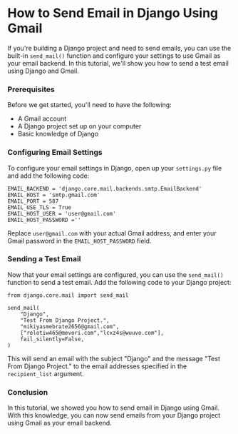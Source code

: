 # How to Send Email in Django Using Gmail

If you're building a Django project and need to send emails, you can use the built-in `send_mail()` function and configure your settings to use Gmail as your email backend. In this tutorial, we'll show you how to send a test email using Django and Gmail.

### Prerequisites

Before we get started, you'll need to have the following:

- A Gmail account
- A Django project set up on your computer
- Basic knowledge of Django

### Configuring Email Settings

To configure your email settings in Django, open up your `settings.py` file and add the following code:

```
EMAIL_BACKEND = 'django.core.mail.backends.smtp.EmailBackend'
EMAIL_HOST = 'smtp.gmail.com'
EMAIL_PORT = 587
EMAIL_USE_TLS = True
EMAIL_HOST_USER = 'user@gmail.com'
EMAIL_HOST_PASSWORD =''

```

Replace `user@gmail.com` with your actual Gmail address, and enter your Gmail password in the `EMAIL_HOST_PASSWORD` field.

### Sending a Test Email

Now that your email settings are configured, you can use the `send_mail()` function to send a test email. Add the following code to your Django project:

```
from django.core.mail import send_mail

send_mail(
    "Django",
    "Test From Django Project.",
    "mikiyasmebrate2656@gmail.com",
    ["relotiw465@mevori.com","lcxz4s@wuuvo.com"],
    fail_silently=False,
)

```

This will send an email with the subject "Django" and the message "Test From Django Project." to the email addresses specified in the `recipient_list` argument.

### Conclusion

In this tutorial, we showed you how to send email in Django using Gmail. With this knowledge, you can now send emails from your Django project using Gmail as your email backend.